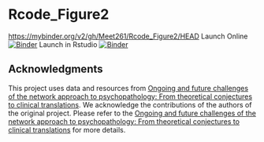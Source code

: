 # Rcode_Figure2

https://mybinder.org/v2/gh/Meet261/Rcode_Figure2/HEAD
Launch Online [![Binder](https://mybinder.org/badge_logo.svg)](https://notebooks.gesis.org/binder/v2/gh/Meet261/Rcode_Figure2/HEAD)
Launch in Rstudio [![Binder](https://mybinder.org/badge_logo.svg)](https://notebooks.gesis.org/binder/v2/gh/Meet261/Rcode_Figure2/HEAD?urlpath=rstudio)


## Acknowledgments

This project uses data and resources from [Ongoing and future challenges of the network approach to psychopathology: From theoretical conjectures to clinical translations](https://osf.io/3kem6/). We acknowledge the contributions of the authors of the original project. Please refer to the [Ongoing and future challenges of the network approach to psychopathology: From theoretical conjectures to clinical translations](https://osf.io/3kem6/) for more details.
